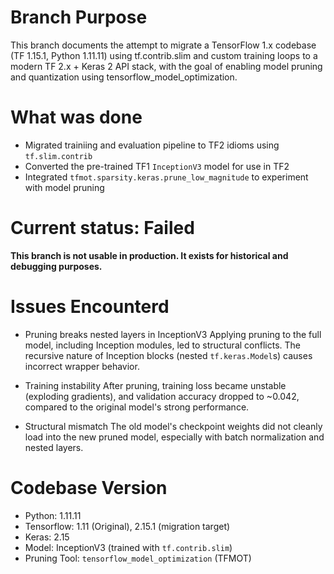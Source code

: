 # Branch Purpose

This branch documents the attempt to migrate a TensorFlow 1.x codebase (TF 1.15.1, Python 1.11.11) using tf.contrib.slim and custom training loops to a modern TF 2.x + Keras 2 API stack, with the goal of enabling model pruning and quantization using tensorflow_model_optimization.

# What was done

- Migrated trainiing and evaluation pipeline to TF2 idioms using `tf.slim.contrib`
- Converted the pre-trained TF1 `InceptionV3` model for use in TF2
- Integrated `tfmot.sparsity.keras.prune_low_magnitude` to experiment with model pruning

# Current status: Failed

**This branch is not usable in production. It exists for historical and debugging purposes.**

# Issues Encounterd
- Pruning breaks nested layers in InceptionV3
    Applying pruning to the full model, including Inception modules, led to structural conflicts.
    The recursive nature of Inception blocks (nested `tf.keras.Model`s) causes incorrect wrapper behavior.

- Training instability
    After pruning, training loss became unstable (exploding gradients), and validation accuracy dropped to ~0.042, compared to the original model's strong performance.

- Structural mismatch
    The old model's checkpoint weights did not cleanly load into the new pruned model, especially with batch normalization and nested layers. 

# Codebase Version

- Python: 1.11.11
- Tensorflow: 1.11 (Original), 2.15.1 (migration target)
- Keras: 2.15
- Model: InceptionV3 (trained with `tf.contrib.slim`)
- Pruning Tool: `tensorflow_model_optimization` (TFMOT)
